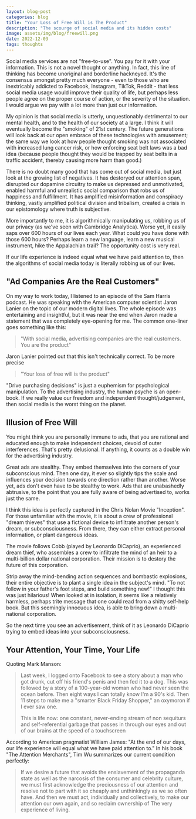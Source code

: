 ```yaml
---
layout: blog-post
categories: blog
title: "Your Loss of Free Will is The Product"
description: "The scourge of social media and its hidden costs"
image: assets/img/blog/freewill.png
date: 2022-12-03
tags: thoughts
---
```


Social media services are not "free-to-use". You pay for it with your information. This is not a novel thought or anything. In fact, this line of thinking has become unoriginal and borderline hackneyed. It's the consensus amongst pretty much everyone - even to those who are inextricably addicted to Facebook, Instagram, TikTok, Reddit - that less social media usage would improve their quality of life, but perhaps less people agree on the proper course of action, or the severity of the situation. I would argue we pay with a lot more than just our information.

My opinion is that social media is utterly, unquestionably detrimental to our mental health, and to the health of our society at a large. I think it will eventually become the "smoking" of 21st century. The future generations will look back at our open embrace of these technologies with amusement; the same way we look at how people thought smoking was not associated with increased lung cancer risk, or how enforcing seat belt laws was a bad idea (because people thought they would be trapped by seat belts in a traffic accident, thereby causing more harm than good.)

There is no doubt many good that has come out of social media, but just look at the growing list of negatives. It has destoryed our attention span, disrupted our dopamine circuitry to make us depressed and unmotivated, enabled harmful and unrealistic social comparison that robs us of happiness and fulfillment. It has amplified misinformation and conspiracy thinking, vastly amplified political division and tribalism, created a crisis in our epistomology where truth is subjective.

More importantly to me, it is algorithmically manipulating us, robbing us of our privacy (as we've seen with Cambridge Analytica). Worse yet, it easily saps over 600 hours of our lives each year. What could you have done with those 600 hours? Perhaps learn a new language, learn a new musical instrument, hike the Appalachian trail? The opportunity cost is very real.

If our life experience is indeed equal what we have paid attention to, then the algorithms of social media today is literally robbing us of our lives.



## "Ad Companies Are the Real Customers"

On my way to work today, I listened to an episode of the Sam Harris podcast. He was speaking with the American computer scientist Jaron Lanier on the topic of our modern digital lives. The whole episode was entertaining and insightful, but it was near the end when Jaron made a statement that was completely eye-opening for me. The common one-liner goes something like this:

> "With social media, advertising companies are the real customers. You are the product"

Jaron Lanier pointed out that this isn't technically correct. To be more precise

> "Your loss of free will is the product"

"Drive purchasing decisions" is just a euphemism for psychological manipulation. To the advertising industry, the human psyche is an open-book. If we really value our freedom and independent thought/judgement, then social media is the worst thing on the planet.



## Illusion of Free Will

You might think you are personally immune to ads, that you are rational and educated enough to make independent choices, devoid of outer interferences. That's pretty delusional. If anything, it counts as a double win for the advertising industry.

Great ads are stealthy. They embed themselves into the corners of your subconscious mind. Then one day, it ever so slightly tips the scale and influences your decision towards one direction rather than another. Worse yet, ads don't even have to be stealthy to work. Ads that are unabashedly abtrusive, to the point that you are fully aware of being advertised to, works just the same.

I think this idea is perfectly captured in the Chris Nolan Movie "Inception". For those unfamiliar with the movie, it is about a crew of professional "dream thieves" that use a fictional device to infiltrate another person's dream, or subconsciousness. From there, they can either extract personal information, or plant dangerous ideas.

The movie follows Cobb (played by Leonardo DiCaprio), an experienced dream thief, who assembles a crew to infiltrate the mind of an heir to a multi-billion dollar national corporation. Their mission is to destory the future of this corporation. 

Strip away the mind-bending action sequences and bombastic explosions, their entire objective is to plant a single idea in the subject's mind. "To not follow in your father's foot steps, and build something new!" I thought this was just hilarious! When looked at in isolation, it seems like a relatively harmless, perhaps trite message that one could read from a shitty self-help book. But this seemingly innocuous idea, is able to bring down a multi-national corporation.

So the next time you see an advertisement, think of it as Leonardo DiCaprio trying to embed ideas into your subconsciousness.



## Your Attention, Your Time, Your Life

Quoting Mark Manson:

> Last week, I logged onto Facebook to see a story about a man who got drunk, cut off his friend's penis and then fed it to a dog. This was followed by a story of a 100-year-old woman who had never seen the ocean before. Then eight ways I can totally know I'm a 90's kid. Then 11 steps to make me a "smarter Black Friday Shopper," an oxymoron if I ever saw one. 
>
> This is life now: one constant, never-ending stream of non sequiturs and self-referential garbage that passes in through our eyes and out of our brains at the speed of a touchscreen

According to American pragmatist William James: "At the end of our days, our life experience will equal what we have paid attention to." In his book "The Attention Merchants", Tim Wu summarizes our current condition perfectly:

> If we desire a future that avoids the enslavement of the propaganda state as well as the narcosis of the consumer and celebrity culture, we must first acknowledge the preciousness of our attention and resolve not to part with it so cheaply and unthinkingly as we so often have. And then we must act, individually and collectively, to make our attention our own again, and so reclaim ownership of The very experience of living.

